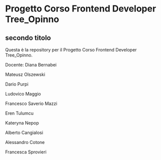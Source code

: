 # Progetto Corso Frontend Developer Tree_Opinno

## secondo titolo

Questa è la repository per il Progetto Corso Frontend Developer Tree_Opinno.

Docente: Diana Bernabei

Mateusz Olszewski

Dario Purpi

Ludovico Maggio

Francesco Saverio Mazzi

Eren Tulumcu

Kateryna Nepop

Alberto Cangialosi

Alessandro Cotone

Francesca Sprovieri
